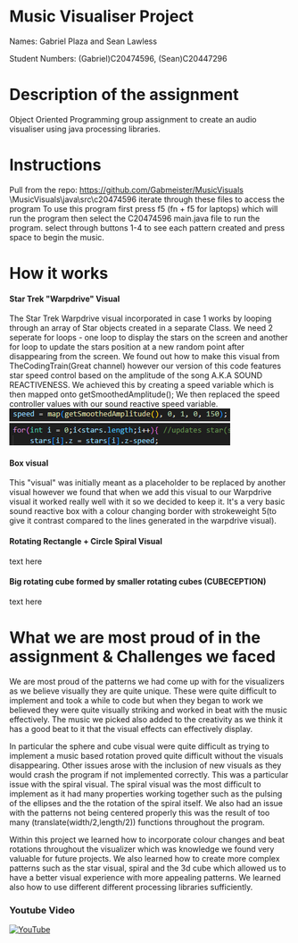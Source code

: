 # Music Visualiser Project

Names: Gabriel Plaza and Sean Lawless
 
Student Numbers: (Gabriel)C20474596, (Sean)C20447296 

# Description of the assignment
Object Oriented Programming group assignment to create an audio visualiser using java processing libraries. 

# Instructions
Pull from the repo: https://github.com/Gabmeister/MusicVisuals \MusicVisuals\java\src\c20474596 iterate through these files to access the program To use this program first press f5 (fn + f5 for laptops) which will run the program then select the C20474596 main.java file to run the program. select through buttons 1-4 to see each pattern created and press space to begin the music.

# How it works
#### Star Trek "Warpdrive" Visual
The Star Trek Warpdrive visual incorporated in case 1 works by looping through an array of Star objects created in a separate Class. We need 2 seperate for loops - one loop to display the stars on the screen and another for loop to update the stars position at a new random point after disappearing from the screen. We found out how to make this visual from TheCodingTrain(Great channel) however our version of this code features star speed control based on the amplitude of the song A.K.A SOUND REACTIVENESS. We achieved this by creating a speed variable which is then mapped onto getSmoothedAmplitude(); We then replaced the speed controller values with our sound reactive speed variable.
![An image](images/report.PNG)
![An image](images/report1.PNG)


#### Box visual
This "visual" was initially meant as a placeholder to be replaced by another visual however we found that when we add this visual to our Warpdrive visual it worked really well with it so we decided to keep it. It's a very basic sound reactive box with a colour changing border with strokeweight 5(to give it contrast compared to the lines generated in the warpdrive visual).

#### Rotating Rectangle + Circle Spiral Visual
text here

#### Big rotating cube formed by smaller rotating cubes (CUBECEPTION)
text here

# What we are most proud of in the assignment & Challenges we faced
We are most proud of the patterns we had come up with for the visualizers as we believe visually they are quite unique. These were quite difficult to implement and took a while to code but when they began to work we believed they were quite visually striking and worked in beat with the music effectively. The music we picked also added to the creativity as we think it has a good beat to it that the visual effects can effectively display.

In particular the sphere and cube visual were quite difficult as trying to implement a music based rotation proved quite difficult without the visuals disappearing. Other issues arose with the inclusion of new visuals as they would crash the program if not implemented correctly. This was a particular issue with the spiral visual. The spiral visual was the most difficult to implement as it had many properties working together such as the pulsing of the ellipses and the the rotation of the spiral itself. We also had an issue with the patterns not being centered properly this was the result of too many (translate(width/2,length/2)) functions throughout the program.

Within this project we learned how to incorporate colour changes and beat rotations throughout the visualizer which was knowledge we found very valuable for future projects. We also learned how to create more complex patterns such as the star visual, spiral and the 3d cube which allowed us to have a better visual experience with more appealing patterns. We learned also how to use different different processing libraries sufficiently.

### Youtube Video

[![YouTube](http://img.youtube.com/vi/J2kHSSFA4NU/0.jpg)](https://www.youtube.com/watch?v=J2kHSSFA4NU)

